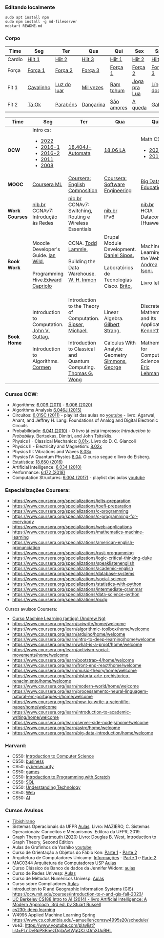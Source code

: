 ### Editando localmente

    sudo apt install npm
    sudo npm install -g md-fileserver
    mdstart README.md

### Corpo
<table>
<thead>
  <tr>
    <th>Time</th>
    <th>Seg</th>
    <th>Ter</th>
    <th>Qua</th>
    <th>Qui</th>
    <th>Sex</th>
    <th>Sáb</th>
  </tr>
</thead>
<tbody>
  <tr>
    <td> Cardio</td>
    <td> <a href="https://youtu.be/FeR-4_Opt-g">Hiit 1</a></td>
    <td> <a href="https://youtu.be/qGZjamFot98">Hiit 2</a></td>
    <td> <a href="https://youtu.be/nbP7m0S0Ato">Hiit 3</a></td>
    <td> <a href="https://youtu.be/FeR-4_Opt-g">Hiit 1</a></td>
    <td> <a href="https://youtu.be/qGZjamFot98">Hiit 2</a></td>
    <td> <a href="https://youtu.be/nbP7m0S0Ato">Hiit 3</a></td>
  </tr>
  <tr>
    <td> Força</td>
    <td> <a href="https://youtu.be/WxAkMuXERBE">Força 1</a></td>
    <td> <a href="https://youtu.be/gTikkL0s-jM">Força 2</a></td>
    <td> <a href="https://youtu.be/gUpwkTsvAMs">Força 3</a></td>
    <td> <a href="https://youtu.be/WxAkMuXERBE">Força 1</a></td>
    <td> <a href="https://youtu.be/gTikkL0s-jM">Força 2</a></td>
    <td> <a href="https://youtu.be/gUpwkTsvAMs">Força 3</a></td>
  </tr>
  <tr>
    <td> Fit 1</td>
    <td> <a href="https://youtu.be/-4GubVYyfZU">Cavalinho</a></td>
    <td> <a href="https://youtu.be/pKA5JOYEDwQ">Luz do luar</a></td>
    <td> <a href="https://youtu.be/VwGEitAHxNQ">Mil vezes</a></td>
    <td> <a href="https://youtu.be/nR60om9vpeU">Ram tchum</a></td>
    <td> <a href="https://www.youtube.com/watch?v=_4ZJlCIZo18">Joga pra Lua</a></td>
    <td> <a href="https://youtu.be/gnscLD2M2TY">Língua doce</a></td>
  </tr>
  <tr>
    <td> Fit 2</td>
    <td> <a href="https://youtu.be/Fws5yCLPC5U">Tá Ok</a></td>
    <td> <a href="https://youtu.be/YzTeiDvtm-M">Parabéns</a></td>
    <td> <a href="https://youtu.be/9L2Qwkp-45Y">Dançarina</a></td>
    <td> <a href="https://youtu.be/x8k5-lcZrbc">São amores</a></td>
    <td> <a href="https://youtu.be/E3rORac3U40">A queda</a></td>
    <td> <a href="https://youtu.be/bNHJHGbmCzw">Galopa</a></td>
  </tr>
</tbody>
</table>

<table>
    <thead>
    <tr>
        <th>Time</th>
        <th>Seg</th>
        <th>Ter</th>
        <th>Qua</th>
        <th>Qui</th>
        <th>Sex</th>
    </tr>
    </thead>
<tbody>
  <tr>
    <td><b>OCW</b></td>
    <td>
        Intro cs:
        <ul>
            <li><a href="https://ocw.mit.edu/courses/6-100l-introduction-to-cs-and-programming-using-python-fall-2022/">2022</a></li>
            <li><a href="https://ocw.mit.edu/courses/6-0001-introduction-to-computer-science-and-programming-in-python-fall-2016">2016-1</a></li>
            <li><a href="https://ocw.mit.edu/courses/6-0002-introduction-to-computational-thinking-and-data-science-fall-2016">2016-2</a></li>
            <li><a href="https://www.youtube.com/playlist?list=PLB2BE3D6CA77BB8F7">2011</a></li>
            <li><a href="https://www.youtube.com/playlist?list=PL4C4720A6F225E074">2008</a></li>
        </ul>
    </td>
    <td> 
        <a href="https://ocw.mit.edu/courses/18-404j-theory-of-computation-fall-2020/"> 18.404J-Automata </a>
    </td>
    <td> 
        <a href="https://ocw.mit.edu/courses/18-06-linear-algebra-spring-2010/video_galleries/video-lectures/">18.06 LA</a>
    </td>
    <td>
        Math CS:
        <ul>
            <li><a href="https://ocw.mit.edu/courses/6-1200j-mathematics-for-computer-science-spring-2024/">2024</a></li>
            <li><a href="https://ocw.mit.edu/courses/6-042j-mathematics-for-computer-science-fall-2010/">2010</a></li>
        </ul>
    </td>
    <td> 
        <ul>
            <li><a href="https://ocw.mit.edu/courses/18-01-single-variable-calculus-fall-2006/">Cálculo 1</a>-<a href="https://www.youtube.com/playlist?list=PL21BCE50ABFF029F1">Recitation 1</a></li>
            <li><a href="https://ocw.mit.edu/courses/18-02-multivariable-calculus-fall-2007/">Cálculo 2</a>
            <a href="https://www.youtube.com/watch?v=AYixF5nY3Vc&list=PLF07555F3CC669D01">Recitation 2</a>
        </ul>
                
  </tr>

  <tr>
    <td><b>MOOC</b></td>
    <td><a href="https://www.coursera.org/specializations/machine-learnin-theory-and-hands-on-practice-with-pythong-cu">Coursera ML</a>
     </td>
    <td> <a href="https://www.coursera.org/learn/english-composition/home/"> Coursera: English Composition </a></td>
    <td> <a href="https://www.coursera.org/specializations/software-engineering"> Coursera: Software Engineering </a></td>
    <td> <a href="https://learning.edx.org/course/course-v1:PennX+BDE1x+1T2021/">Big Data and Education</a><br></td>
    <td> <a href="https://learning.edx.org/course/course-v1:MichiganX+PLAx+3T2016/home">Practical Learning Analytics</a></td>
  </tr>
  <tr>
    <td><b>Work Courses</b></td>
    <td><a href="https://cursoseventos.nic.br/">nib.br</a><br> CCNAv7: Introdução às Redes</td>
    <td><a href="https://cursoseventos.nic.br/">nib.br</a><br>CCNAv7: Switching, Routing e Wireless Essentials</td>
    <td><a href="https://cursoseventos.nic.br/">nib.br</a><br>IPv6</td>
    <td><a href="https://cursoseventos.nic.br/">nib.br</a><br>HCIA Datacom [Huawei]</td>
    <td><a href="https://www.coursera.org/specializations/web-design">Web Design for Everybody</a></td>
  </tr>
  <tr>
    <td><b>Book Work</b></td>
    <td>
      Moodle Developer's Guide. <u>Ian Wild.</u><br><br>
      Programming Hive.<u>Edward Capriolo</u>
    </td>
    <td>
      CCNA. <u>Todd Lammle.</u><br><br>
      Building the Data Warehouse. <u>W. H. Inmon</u><br><br>
    </td>
    <td>
      Drupal Module Development. <u>Daniel Sipos.</u><br><br>
      Laboratórios de Tecnologias Cisco. <u>Brito.</u><br><br>
    </td>
    <td>
      Machine Learning for the Web. <u>Andrea Isoni.</u><br><br>
      Livro Ielts
    </td>
    <td>
      Hands-On Machine Learning.<u>Aurélien Géron.</u><br><br>
    </td>
  </tr>
  <tr>
    <td><b>Book Home</b></td>
    <td>
     Introduction to Computation. <u>John V. Guttag.</u><br><br>
     Introduction to Algorithms. <u>Cormen</u>
    </td>
    <td>
      Introduction to the Theory of Computation. <u>Sipser, Michael.</u><br><br>
      Introduction to Classical and Quantum Computing. <u>Thomas G. Wong</u>
    </td>
    <td>
      Linear Algebra. <u>Gilbert Strang.</u><br><br>
      Calculus With Analytic Geometry <u>Simmons, George</u>
    </td>
    <td>
      Discrete Mathematics and Its Applications. <u>Kenneth</u><br><br>
      Mathematics for Computer Science. <u>Eric Lehman.</u>
    </td>
    <td>
      1. An Introduction to Statistical Learning. <u>Tibishirano</u><br><br>
      2. Mathematical Structures for Computer Science. <u>Judith Gersting. 7th.</u>
    </td>
  </tr>
</tbody>
</table>

### Cursos OCW:

- Algorithms: <a href="https://ocw.mit.edu/courses/6-006-introduction-to-algorithms-fall-2011">6.006 (2011)</a> - <a href="https://ocw.mit.edu/courses/6-006-introduction-to-algorithms-spring-2020">6.006 (2020)</a>
- Algorithms Analysis <a href="https://ocw.mit.edu/courses/6-046j-design-and-analysis-of-algorithms-spring-2015">6.046J (2015)</a>
- Circuitos: <a href="https://ocw.mit.edu/courses/6-01sc-introduction-to-electrical-engineering-and-computer-science-i-spring-2011/"> 6.01SC (2011)</a> - playlist das aulas no <a href="https://www.youtube.com/watch?v=3S4cNfl0YF0&list=PLpXfHEl2fzl4UTLOus3hJrAPIESr8cW8C"> youtube</a> - livro: Agarwal, Anant, and Jeffrey H. Lang. Foundations of Analog and Digital Electronic Circuits
- Probabilidade: <a href="https://ocw.mit.edu/courses/6-041-probabilistic-systems-analysis-and-applied-probability-fall-2010/"> 6.041 (2010)</a> - O livro já está impresso: <i>Introduction to Probability.</i> Bertsekas, Dimitri, and John Tsitsiklis. 
- Physics I - Classical Mechanics: <a href="https://www.youtube.com/playlist?list=PLyQSN7X0ro203puVhQsmCj9qhlFQ-As8e">8.01x</a>. Livro do D. C. Giancoli
- Physics II - Electricity and Magnetism: <a href="https://www.youtube.com/playlist?list=PLyQSN7X0ro2314mKyUiOILaOC2hk6Pc3j">8.02x</a>
- Physics III: Vibrations and Waves <a href="https://www.youtube.com/playlist?list=PLUdYlQf0_sSsdOhQ_8jfrAGzbGbJ7MXGe">8.03x</a>
- Physics IV: Quantum Physics <a href="https://ocw.mit.edu/courses/8-04-quantum-physics-i-spring-2013">8.04</a>. O curso segue o livro do Eisberg.
- Estatística: <a href="https://ocw.mit.edu/courses/18-650-statistics-for-applications-fall-2016/">18.650 (2016)</a>
- Artificial Intelligence: <a href="https://ocw.mit.edu/courses/6-034-artificial-intelligence-fall-2010/"> 6.034 (2010)</a>
- Performance: <a href="https://ocw.mit.edu/courses/6-172-performance-engineering-of-software-systems-fall-2018/">6.172 (2018)</a>
- Computation Structures: <a href="https://ocw.mit.edu/courses/6-004-computation-structures-spring-2017/"> 6.004 (2017)</a> - playlist das aulas <a href="https://www.youtube.com/playlist?list=PLDSlqjcPpoL64CJdF0Qee5oWqGS6we_Yu"> youtube </a>

### Especializações Coursera:

- https://www.coursera.org/specializations/ielts-preparation
- https://www.coursera.org/specializations/toefl-preparation
- https://www.coursera.org/specializations/c-programming
- https://www.coursera.org/specializations/c-programming-for-everybody
- https://www.coursera.org/specializations/web-applications
- https://www.coursera.org/specializations/mathematics-machine-learning
- https://www.coursera.org/specializations/american-english-pronunciation
- https://www.coursera.org/specializations/rust-programming
- https://www.coursera.org/specializations/logic-critical-thinking-duke
- https://www.coursera.org/specializations/speaklistenenglish
- https://www.coursera.org/specializations/academic-english
- https://www.coursera.org/specializations/database-systems
- https://www.coursera.org/specializations/social-science
- https://www.coursera.org/specializations/statistics-with-python
- https://www.coursera.org/specializations/intermediate-grammar
- https://www.coursera.org/specializations/data-science-python
- https://www.coursera.org/specializations/pcdp


Cursos avulsos Coursera:

- <a href="https://www.coursera.org/learn/machine-learning-course/home/welcome">Curso Machine Learning (antigo) (Andrew Ng)</a>
- https://www.coursera.org/learn/sciwrite/home/welcome
- https://www.coursera.org/learn/algorithmic-toolbox/home/welcome
- https://www.coursera.org/learn/arduino/home/welcome
- https://www.coursera.org/learn/intro-to-deep-learning/home/welcome
- https://www.coursera.org/learn/what-is-a-proof/home/welcome
- https://www.coursera.org/learn/activism-social-movements/home/welcome
- https://www.coursera.org/learn/bootstrap-4/home/welcome
- https://www.coursera.org/learn/front-end-react/home/welcome
- https://www.coursera.org/learn/music-theory/home/welcome
- https://www.coursera.org/learn/historia-arte-prehistorico-renacimiento/home/welcome
- https://www.coursera.org/learn/modern-world/home/welcome
- https://www.coursera.org/learn/processamento-neural-linguagem-natural-em-portugues-i/home/welcome
- https://www.coursera.org/learn/how-to-write-a-scientific-paper/home/welcome
- https://www.coursera.org/learn/introduction-to-academic-writing/home/welcome
- https://www.coursera.org/learn/server-side-nodejs/home/welcome
- https://www.coursera.org/learn/astro/home/welcome
- https://www.coursera.org/learn/big-data-introduction/home/welcome

### Harvard:
 
- CS50: <a href="https://cs50.harvard.edu/x">Introduction to Computer Science</a>
- CS50: <a href="https://cs50.harvard.edu/business/2017/"> business </a>
- CS50: <a href="https://cs50.harvard.edu/cybersecurity/2023/"> cybersecurity </a>
- CS50: <a href="https://cs50.harvard.edu/games/2018/"> games </a>
- CS50: <a href="https://cs50.harvard.edu/scratch/"> Introduction to Programming with Scratch  </a>
- CS50: <a href="https://cs50.harvard.edu/sql/2024/"> SQL</a>
- CS50: <a href="https://cs50.harvard.edu/technology/2017/"> Understanding Technology</a>
- CS50: <a href="https://cs50.harvard.edu/web"> Web </a>
- CS50: <a href="https://cs50.harvard.edu/ai/2024/">AI</a>

### Cursos Avulsos

- <a href="https://www.dataschool.io/15-hours-of-expert-machine-learning-videos/">Tibishirano</a>
- Sistemas Operacionais da UFPR <a href="http://wiki.inf.ufpr.br/maziero/doku.php?id=socm:start">Aulas</a>. Livro: MAZIERO, C. Sistemas Operacionais: Conceitos e Mecanismos. Editora da UFPR, 2019.
- Graph Theory <a href="https://canvas.dartmouth.edu/courses/39351"> Dartmouth (2020)</a> Livro: Douglas B. West, Introduction to Graph Theory, Second Edition
- Aulas de Grafinhos da Yoshiko <a href="https://www.youtube.com/playlist?list=PLndfcZyvAqbr2MLCOLEvBNX6FgD8UNWfX">youtube</a>
- Curso de Orientação a Objetos do Fábio Kon: <a href="https://www.coursera.org/learn/lab-poo-parte-1">Parte 1</a> - <a href="https://www.coursera.org/learn/lab-poo-parte-2">Parte 2</a>
- Arquitetura de Computadores Unicamp: <a href="https://www.ic.unicamp.br/~rodolfo/mc404/">Informações</a> - <a href="https://www.youtube.com/playlist?list=PLEUHFTHcrJmswfeq7QEHskgkT6HER3gK6"> Parte 1</a> e <a href="https://www.youtube.com/playlist?list=PLEUHFTHcrJmsqKX-GDD-hBvkF8h2_BfKJ">Parte 2</a>
- MAC0344 Arquitetura de Computadores USP <a href="https://eaulas.usp.br/portal/video.action?idItem=29836"> Aulas </a>
- Curso Clássico de Banco de dados da Jennifer Widom: <a href="https://www.youtube.com/playlist?list=PL9ysvtVnryGpnIj9rcIqNDxakUn6v72Hm"> aulas </a>
- Curso de Redes Univesp: <a href="https://www.youtube.com/playlist?list=PLxI8Can9yAHc-_dZ6nsfoon08i2-4OvEk">Aulas</a>
- Curso de Métodos Numéricos Univesp: <a href="https://www.youtube.com/watch?v=OXPKrTqAXuw&list=PLxI8Can9yAHebCIYfnSq7xoITrKOQpI0p">Aulas</a>
- Curso sobre Compiladores <a href="https://www.youtube.com/playlist?list=PLjcmNukBom6--0we1zrpoUE2GuRD-Me6W">Aulas</a>
- Introduction to R and Geographic Information Systems (GIS) https://ocw.mit.edu/courses/introduction-to-r-and-gis-fall-2023/
- <a href="https://www.youtube.com/watch?v=W1S-HSakPTM&list=PLFze15KrfxbHYP_YIxwgfVYDTo_bQgqRC">UC Berkeley CS188 Intro to AI (2014) - livro Artificial Intelligence: A Modern Approach, 3rd ed. by Stuart Russell </a>
- <a href="https://cs230.stanford.edu/lecture/">cs230: deep learning</a>
- W4995 Applied Machine Learning Spring https://www.cs.columbia.edu/~amueller/comsw4995s20/schedule/
- vue3: https://www.youtube.com/playlist?list=PLnDvRpP8BnezDglaAvtWgQXzsOmXUuRHL
